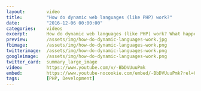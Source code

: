 ```yaml
---
layout:        video
title:         "How do dynamic web languages (like PHP) work?"
date:          "2016-12-06 00:00:00"
categories:    videos
excerpt:       How do dynamic web languages (like PHP) work? What happens inside the webserver?
preview:       /assets/img/how-do-dynamic-languages-work.jpg
fbimage:       /assets/img/how-do-dynamic-languages-work.png
twitterimage:  /assets/img/how-do-dynamic-languages-work.png
googleimage:   /assets/img/how-do-dynamic-languages-work.png
twitter_card:  summary_large_image
video:         https://www.youtube.com/v/-BbDVUuuPmk
embed:         https://www.youtube-nocookie.com/embed/-BbDVUuuPmk?rel=0
tags:          [PHP, Development]
---
```

